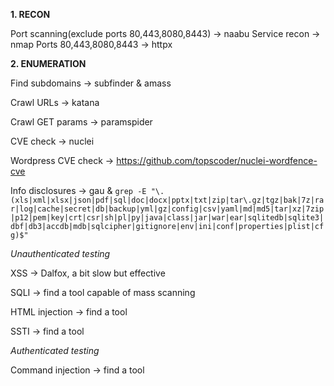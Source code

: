 **1. RECON**

Port scanning(exclude ports 80,443,8080,8443) -> naabu
Service recon -> nmap
Ports 80,443,8080,8443 -> httpx

**2. ENUMERATION**

Find subdomains -> subfinder & amass

Crawl URLs -> katana

Crawl GET params -> paramspider

CVE check -> nuclei

  Wordpress CVE check -> https://github.com/topscoder/nuclei-wordfence-cve

Info disclosures -> gau & `grep -E "\.(xls|xml|xlsx|json|pdf|sql|doc|docx|pptx|txt|zip|tar\.gz|tgz|bak|7z|rar|log|cache|secret|db|backup|yml|gz|config|csv|yaml|md|md5|tar|xz|7zip|p12|pem|key|crt|csr|sh|pl|py|java|class|jar|war|ear|sqlitedb|sqlite3|dbf|db3|accdb|mdb|sqlcipher|gitignore|env|ini|conf|properties|plist|cfg)$"`

*Unauthenticated testing*

XSS -> Dalfox, a bit slow but effective

SQLI -> find a tool capable of mass scanning

HTML injection -> find a tool

SSTI -> find a tool

*Authenticated testing*

Command injection -> find a tool
